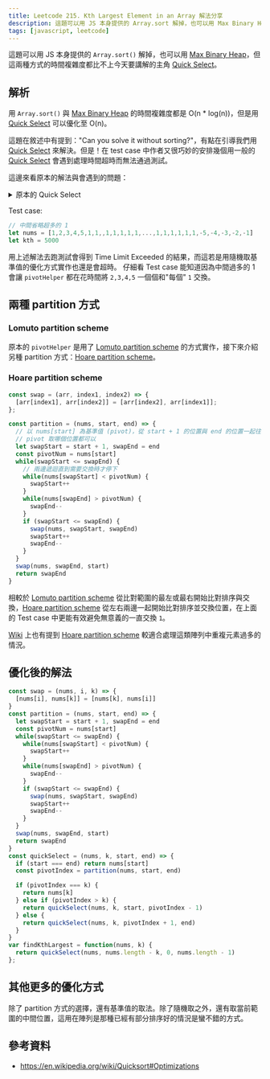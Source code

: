 ```yaml
---
title: Leetcode 215. Kth Largest Element in an Array 解法分享
description: 這題可以用 JS 本身提供的 Array.sort 解掉，也可以用 Max Binary Heap，但這兩種方式的時間複雜度都比不上今天要講解的主角 Quick Select。
tags: [javascript, leetcode]
---
```


這題可以用 JS 本身提供的 `Array.sort()` 解掉，也可以用 [Max Binary Heap](/docs/data-structures/binary-heap/)，但這兩種方式的時間複雜度都比不上今天要講解的主角 [Quick Select](/docs/algorithms/quick-sort/)。

<!--truncate-->

## 解析

用 `Array.sort()` 與 [Max Binary Heap](/docs/data-structures/binary-heap/) 的時間複雜度都是 O(n * log(n))，但是用 [Quick Select](/docs/algorithms/quick-sort/) 可以優化至 O(n)。

這題在敘述中有提到："Can you solve it without sorting?"，有點在引導我們用 [Quick Select](/docs/algorithms/quick-sort/) 來解決。但是！在 test case 中作者又很巧妙的安排幾個用一般的 [Quick Select](/docs/algorithms/quick-sort/) 會遇到處理時間超時而無法通過測試。

這邊來看原本的解法與會遇到的問題：

<details>
  <summary>原本的 Quick Select</summary>

  ```js
  function pivotHelper(array, startIndex, endIndex) {
    const swap = (arr, index1, index2) => {
      [arr[index1], arr[index2]] = [arr[index2], arr[index1]];
    };

    let pivot = array[startIndex];
    let pivotIndex = startIndex;

    for (let i = startIndex + 1; i <= endIndex; i++) {
      if (array[i] < pivot) {
        pivotIndex++;
        swap(array, pivotIndex, i);
      }
    }

    swap(array, startIndex, pivotIndex);
    return pivotIndex;
  }

  function quickSelect(nums, start, end, kth) {
    if (start === end) return nums[start];

    const pivot = pivotHelper(nums, start, end);

    if (pivot === kth) {
      return nums[pivot];
    } else if (pivot > kth) {
      return quickSelect(nums, start, pivot - 1, kth);
    } else {
      return quickSelect(nums, pivot + 1, end, kth);
    }
  }
  ```
</details>

Test case:

```js
// 中間省略超多的 1
let nums = [1,2,3,4,5,1,1,,1,1,1,1,1,...,1,1,1,1,1,1,-5,-4,-3,-2,-1]
let kth = 5000
```

用上述解法去跑測試會得到 Time Limit Exceeded 的結果，而這若是用隨機取基準值的優化方式實作也還是會超時。
仔細看 Test case 能知道因為中間過多的 1 會讓 `pivotHelper` 都在花時間將 `2,3,4,5` 一個個和"每個" `1` 交換。

## 兩種 partition 方式

### Lomuto partition scheme

原本的 `pivotHelper` 是用了 [Lomuto partition scheme](https://en.wikipedia.org/wiki/Quicksort#Lomuto_partition_scheme) 的方式實作，接下來介紹另種 partition 方式：[Hoare partition scheme](https://en.wikipedia.org/wiki/Quicksort#Hoare_partition_scheme)。

### Hoare partition scheme

```js
const swap = (arr, index1, index2) => {
  [arr[index1], arr[index2]] = [arr[index2], arr[index1]];
};

const partition = (nums, start, end) => {
  // 以 nums[start] 為基準值 (pivot)，從 start + 1 的位置與 end 的位置一起往內比對
  // pivot 取哪個位置都可以
  let swapStart = start + 1, swapEnd = end
  const pivotNum = nums[start]
  while(swapStart <= swapEnd) {
    // 兩邊遞迴直到需要交換時才停下
    while(nums[swapStart] < pivotNum) {
      swapStart++
    }
    while(nums[swapEnd] > pivotNum) {
      swapEnd--
    }
    if (swapStart <= swapEnd) {
      swap(nums, swapStart, swapEnd)
      swapStart++
      swapEnd--
    }
  }
  swap(nums, swapEnd, start)
  return swapEnd
}
```

相較於 [Lomuto partition scheme](https://en.wikipedia.org/wiki/Quicksort#Lomuto_partition_scheme) 從比對範圍的最左或最右開始比對排序與交換，[Hoare partition scheme](https://en.wikipedia.org/wiki/Quicksort#Hoare_partition_scheme) 從左右兩邊一起開始比對排序並交換位置，在上面的 Test case 中更能有效避免無意義的一直交換 `1`。

[Wiki](https://en.wikipedia.org/wiki/Quicksort#Repeated_elements) 上也有提到 [Hoare partition scheme](https://en.wikipedia.org/wiki/Quicksort#Hoare_partition_scheme) 較適合處理這類陣列中重複元素過多的情況。

## 優化後的解法

```js
const swap = (nums, i, k) => {
  [nums[i], nums[k]] = [nums[k], nums[i]]
}
const partition = (nums, start, end) => {
  let swapStart = start + 1, swapEnd = end
  const pivotNum = nums[start]
  while(swapStart <= swapEnd) {
    while(nums[swapStart] < pivotNum) {
      swapStart++
    }
    while(nums[swapEnd] > pivotNum) {
      swapEnd--
    }
    if (swapStart <= swapEnd) {
      swap(nums, swapStart, swapEnd)
      swapStart++
      swapEnd--
    }
  }
  swap(nums, swapEnd, start)
  return swapEnd
}
const quickSelect = (nums, k, start, end) => {
  if (start === end) return nums[start]
  const pivotIndex = partition(nums, start, end)

  if (pivotIndex === k) {
    return nums[k]
  } else if (pivotIndex > k) {
    return quickSelect(nums, k, start, pivotIndex - 1)
  } else {
    return quickSelect(nums, k, pivotIndex + 1, end)
  }
}
var findKthLargest = function(nums, k) {
  return quickSelect(nums, nums.length - k, 0, nums.length - 1)
};
```

## 其他更多的優化方式

除了 partition 方式的選擇，還有基準值的取法。除了隨機取之外，還有取當前範圍的中間位置，這用在陣列是那種已經有部分排序好的情況是蠻不錯的方式。

## 參考資料

- https://en.wikipedia.org/wiki/Quicksort#Optimizations

